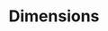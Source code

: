 ---
bigquery: https://console.cloud.google.com/bigquery?p=covid-19-dimensions-ai&page=table&d=data&t=publications
contributors: Digital Science, https://www.digital-science.com/
cost: Free for personal, non-commercial use.
description: Dimensions contains more than 100 million publications, ranging from
  articles published in scholarly journals, books and book chapters, to preprints
  and conference proceedings. All publications are contextualized with linked data
  sets, funding, publications, patents, clinical trials, and policy documents. You
  can also view associated categories, funders, institutions, and researcher profiles.
documentation: https://docs.dimensions.ai/bigquery/index.html
last_edit: 04/06/2022, 18:50:13
location: https://www.dimensions.ai/products/free/
maintained_by: Digital Science, https://www.digital-science.com/
schema_fields:
- clinical_trial_ids
- associated_publication_arxiv_id
- current_assignee_countries
- parent_id
- legal_status
- journal
- end_date
- volume
- funder_org_acronyms
- issue
- mesh_terms
- open_access_categories
- research_org_city_names
- patent_ids
- doi
- assignee_orgs
- wikipedia_url
- date_imported_gbq
- created_date
- filing_year
- funder_orgs
- citation_string
- reference_ids
- brief_title
- name
- kind
- priority_date
- repository_id
- priority_year
- repository_url
- category_bra
- expiration_year
- proceedings_title
- associated_publication_doi
- status
- date_modified
- funding_nzd
- relationships
- journal_lists
- language
- citations_count
- conference
- authors
- links
- supporting_grant_ids
- end_year
- date_inserted
- title
- current_assignee
- eisbn
- application_number
- research_orgs
- book_title
- category_hrcs_rac
- pages
- id
- types
- funding_usd
- mesh_headings
- researcher_ids
- acknowledgements
- date_normal
- granted_date
- filing_status
- associated_publication_id
- acronym
- funder_org_state_codes
- category_icrp_cso
- associated_publication_pmid
- external_ids
- category_hra
- assignee_countries
- original_title
- categories
- cited_by_ids
- research_org_state_codes
- license
- resulting_publication_doi
- category_icrp_ct
- phase
- start_date
- associated_grant_ids
- family_members_ids
- expiration_date
- ipcr
- grant_number
- source_id
- investigators
- funding_eur
- original_assignee_countries
- labels
- email_address
- filing_date
- start_year
- organisation_details
- publication_year
- aliases
- current_assignee_orgs
- funding_gbp
- funding_currency
- date_print
- concepts
- metrics
- jurisdiction
- date
- original_assignee_orgs
- category_sdg
- active_years
- subtitles
- category_rcdc
- altmetrics
- funder_org_cities
- arxiv_id
- established
- pmcid
- funding_cad
- funding_aud
- publication_date
- embargo_date
- inventor_names
- research_org_countries
- publication_ids
- year
- research_org_state_names
- funding_cny
- description
- original_assignee
- family_count
- category_hrcs_hc
- open_access_categories_v2
- publisher
- funder_countries
- acronyms
- interventions
- registry
- legal_events
- date_online
- cpc
- book_series_title
- abstract
- foa_number
- repository_name
- funding_chf
- isbn
- funding_jpy
- research_org_country_names
- original_abstract
- linkout
- address
- funder_org
- research_org_cities
- citations
- gender
- funder_org_countries
- granted_year
- conditions
- family_id
- pmid
- funding_details
- funding_amount
- editors
- category_uoa
- resulting_publication_ids
- type
- category_for
shortname: dimensions
tags:
- scholarly literature
- patents
- funding
- clinical trials
- academic profiles
terms_of_use: 'Use of both the Dimensions COVID-19 dataset and full Dimensions dataset
  are subject to the Dimensions Terms of use: https://www.dimensions.ai/policies-terms-legal '
title: Dimensions
uuid: dcff88bd-fe6b-4fdb-8159-809bf9d7bc1c
---